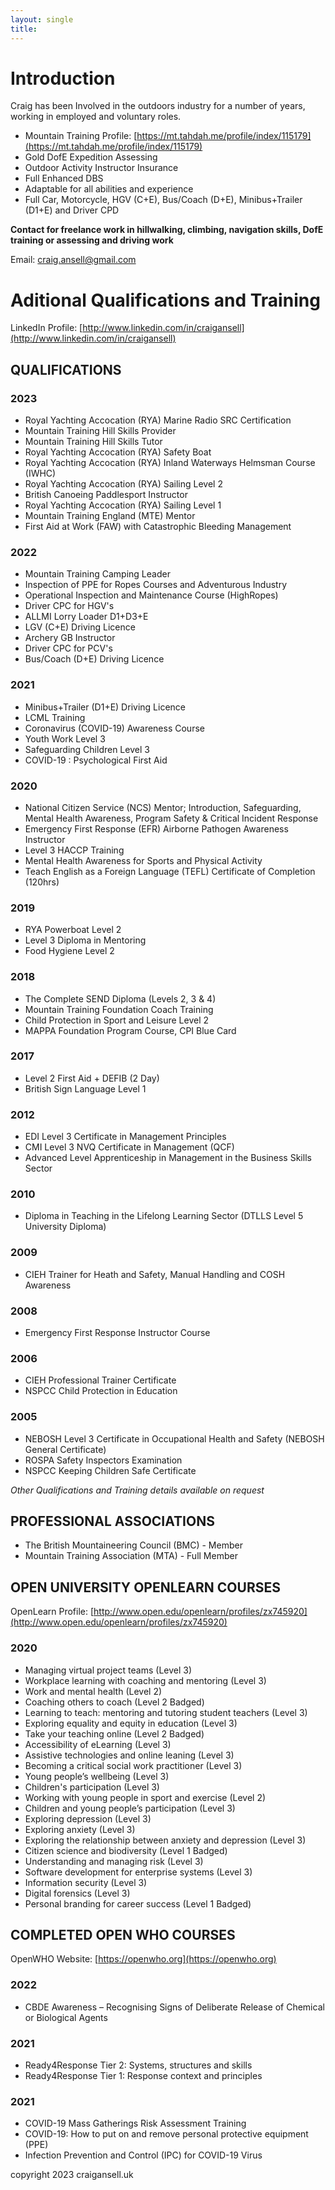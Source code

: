 ```yaml
---
layout: single
title: 
---
```

# Introduction

Craig has been Involved in the outdoors industry for a number of years, working in employed and voluntary roles.

- Mountain Training Profile: [https://mt.tahdah.me/profile/index/115179](https://mt.tahdah.me/profile/index/115179)
- Gold DofE Expedition Assessing
- Outdoor Activity Instructor Insurance
- Full Enhanced DBS
- Adaptable for all abilities and experience
- Full Car, Motorcycle, HGV (C+E), Bus/Coach (D+E), Minibus+Trailer (D1+E) and Driver CPD

**Contact for freelance work in hillwalking, climbing, navigation skills, DofE training or assessing and driving work**

Email: <a href="mailto:craig.ansell@gmail.com">craig.ansell@gmail.com</a>

# Aditional Qualifications and Training

LinkedIn Profile: [http://www.linkedin.com/in/craigansell](http://www.linkedin.com/in/craigansell)
    
## QUALIFICATIONS
### 2023
  - Royal Yachting Accocation (RYA) Marine Radio SRC Certification
  - Mountain Training Hill Skills Provider
  - Mountain Training Hill Skills Tutor
  - Royal Yachting Accocation (RYA) Safety Boat
  - Royal Yachting Accocation (RYA) Inland Waterways Helmsman Course (IWHC)
  - Royal Yachting Accocation (RYA) Sailing Level 2
  - British Canoeing Paddlesport Instructor
  - Royal Yachting Accocation (RYA) Sailing Level 1
  - Mountain Training England (MTE) Mentor
  - First Aid at Work (FAW) with Catastrophic Bleeding Management
    
### 2022
  - Mountain Training Camping Leader
  - Inspection of PPE for Ropes Courses and Adventurous Industry
  - Operational Inspection and Maintenance Course (HighRopes)
  - Driver CPC for HGV's
  - ALLMI Lorry Loader D1+D3+E
  - LGV (C+E) Driving Licence
  - Archery GB Instructor
  - Driver CPC for PCV's
  - Bus/Coach (D+E) Driving Licence
 
### 2021
  - Minibus+Trailer (D1+E) Driving Licence
  - LCML Training
  - Coronavirus (COVID-19) Awareness Course
  - Youth Work Level 3
  - Safeguarding Children Level 3
  - COVID-19 : Psychological First Aid

### 2020
  - National Citizen Service (NCS) Mentor; Introduction, Safeguarding, Mental Health Awareness, Program Safety & Critical Incident Response
  - Emergency First Response (EFR) Airborne Pathogen Awareness Instructor
  - Level 3 HACCP Training
  - Mental Health Awareness for Sports and Physical Activity
  - Teach English as a Foreign Language (TEFL) Certificate of Completion (120hrs)

### 2019
  - RYA Powerboat Level 2 
  - Level 3 Diploma in Mentoring
  - Food Hygiene Level 2

### 2018
  - The Complete SEND Diploma (Levels 2, 3 & 4)
  - Mountain Training Foundation Coach Training
  - Child Protection in Sport and Leisure Level 2
  - MAPPA Foundation Program Course, CPI Blue Card

### 2017
  - Level 2 First Aid + DEFIB (2 Day)
  - British Sign Language Level 1

### 2012
  - EDI Level 3 Certificate in Management Principles
  - CMI Level 3 NVQ Certificate in Management (QCF)
  - Advanced Level Apprenticeship in Management in the Business Skills Sector

### 2010
  - Diploma in Teaching in the Lifelong Learning Sector (DTLLS Level 5 University Diploma)

### 2009
  - CIEH Trainer for Heath and Safety, Manual Handling and COSH Awareness

### 2008
  - Emergency First Response Instructor Course

### 2006
  - CIEH Professional Trainer Certificate
  - NSPCC Child Protection in Education

### 2005
  - NEBOSH Level 3 Certificate in Occupational Health and Safety (NEBOSH General Certificate)
  - ROSPA Safety Inspectors Examination
  - NSPCC Keeping Children Safe Certificate

*Other Qualifications and Training details available on request*
    
## PROFESSIONAL ASSOCIATIONS
  - The British Mountaineering Council (BMC) - Member
  - Mountain Training Association (MTA) - Full Member
    
## OPEN UNIVERSITY OPENLEARN COURSES
  OpenLearn Profile: [http://www.open.edu/openlearn/profiles/zx745920](http://www.open.edu/openlearn/profiles/zx745920)
### 2020
  - Managing virtual project teams (Level 3)
  - Workplace learning with coaching and mentoring (Level 3)
  - Work and mental health (Level 2)
  - Coaching others to coach (Level 2 Badged)
  - Learning to teach: mentoring and tutoring student teachers (Level 3)
  - Exploring equality and equity in education (Level 3)
  - Take your teaching online (Level 2 Badged)
  - Accessibility of eLearning (Level 3)
  - Assistive technologies and online leaning (Level 3)
  - Becoming a critical social work practitioner (Level 3)
  - Young people’s wellbeing (Level 3)
  - Children's participation (Level 3)
  - Working with young people in sport and exercise (Level 2)
  - Children and young people’s participation (Level 3)
  - Exploring depression (Level 3)
  - Exploring anxiety (Level 3)
  - Exploring the relationship between anxiety and depression (Level 3)
  - Citizen science and biodiversity (Level 1 Badged)
  - Understanding and managing risk (Level 3)
  - Software development for enterprise systems (Level 3)
  - Information security (Level 3)
  - Digital forensics (Level 3)
  - Personal branding for career success (Level 1 Badged)
    
## COMPLETED OPEN WHO COURSES
  OpenWHO Website: [https://openwho.org](https://openwho.org)
### 2022
  - CBDE Awareness – Recognising Signs of Deliberate Release of Chemical or Biological Agents

### 2021
  - Ready4Response Tier 2: Systems, structures and skills
  - Ready4Response Tier 1: Response context and principles

### 2021
  - COVID-19 Mass Gatherings Risk Assessment Training
  - COVID-19: How to put on and remove personal protective equipment (PPE)
  - Infection Prevention and Control (IPC) for COVID-19 Virus

    
copyright 2023 craigansell.uk
